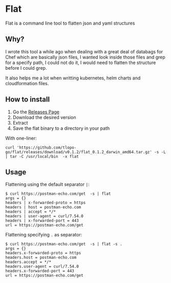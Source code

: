 # Flat

Flat is a command line tool to flatten json and yaml structures

## Why? 

I wrote this tool a while ago when dealing with a great deal of databags for Chef which are basically json files,  I wanted look inside those files and grep for a specify path, I could not do it, I would need to flatten the structure before I could grep. 

It also helps me  a lot when writting kubernetes, helm charts and cloudformation files. 

## How to install

1. Go the [Releases Page](https://github.com/tlopo-go/flat/releases)
2. Download the desired version
3. Extract
4. Save the flat binary to a directory in your path

With one-liner: 
```
curl 'https://github.com/tlopo-go/flat/releases/download/v0.1.2/flat_0.1.2_darwin_amd64.tar.gz' -s -L | tar -C /usr/local/bin  -x flat
```

## Usage 

Flattening using the default separator ` | `: 
```
$ curl https://postman-echo.com/get  -s | flat
args = {}
headers | x-forwarded-proto = https
headers | host = postman-echo.com
headers | accept = */*
headers | user-agent = curl/7.54.0
headers | x-forwarded-port = 443
url = https://postman-echo.com/get
```

Flattening specifying `.` as separator: 

```
$ curl https://postman-echo.com/get  -s | flat -s .
args = {}
headers.x-forwarded-proto = https
headers.host = postman-echo.com
headers.accept = */*
headers.user-agent = curl/7.54.0
headers.x-forwarded-port = 443
url = https://postman-echo.com/get
```
